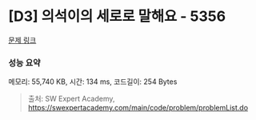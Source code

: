 # [D3] 의석이의 세로로 말해요 - 5356 

[문제 링크](https://swexpertacademy.com/main/code/problem/problemDetail.do?contestProbId=AWVWgkP6sQ0DFAUO) 

### 성능 요약

메모리: 55,740 KB, 시간: 134 ms, 코드길이: 254 Bytes



> 출처: SW Expert Academy, https://swexpertacademy.com/main/code/problem/problemList.do